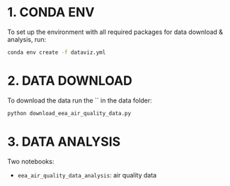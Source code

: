 # 1. CONDA ENV

To set up the environment with all required packages for data download & analysis, run:  

```sh
conda env create -f dataviz.yml
```

# 2. DATA DOWNLOAD

To download the data run the `` in the data folder:

```sh
python download_eea_air_quality_data.py
```

# 3. DATA ANALYSIS

Two notebooks:
- `eea_air_quality_data_analysis`: air quality data